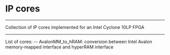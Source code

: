 # IP cores
*******************************************************************************************************
Collection of IP cores implemented for an Intel Cyclone 10LP FPGA
*******************************************************************************************************
List of cores:
-- AvalonMM_to_hRAM: conversion between Intel Avalon memory-mapped interface and hyperRAM interface
